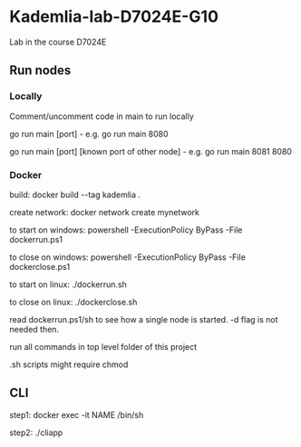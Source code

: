 # Kademlia-lab-D7024E-G10
Lab in the course D7024E



## Run nodes

### Locally
Comment/uncomment code in main to run locally

go run main [port] - e.g. go run main 8080

go run main [port] [known port of other node] - e.g. go run main 8081 8080

### Docker
build: docker build --tag kademlia .

create network: docker network create mynetwork

to start on windows: powershell -ExecutionPolicy ByPass -File dockerrun.ps1

to close on windows: powershell -ExecutionPolicy ByPass -File dockerclose.ps1

to start on linux: ./dockerrun.sh

to close on linux: ./dockerclose.sh

read dockerrun.ps1/sh to see how a single node is started. -d flag is not needed then.

run all commands in top level folder of this project

.sh scripts might require chmod

## CLI

step1: docker exec -it NAME /bin/sh

step2: ./cliapp
